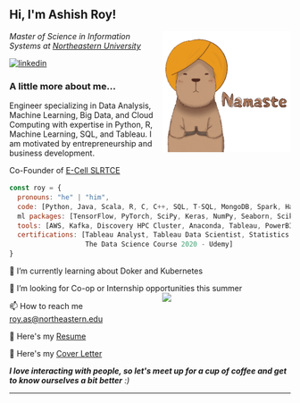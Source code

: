 <h2> Hi, I'm Ashish Roy! </h2> <img align='right' src="https://github.com/royashishneu/royashishneu/blob/main/giphy.gif" width="230">

<p><em>Master of Science in Information Systems at <a href="https://www.northeastern.edu">Northeastern University</a>
</em></p>

<a href="https://www.linkedin.com/in/roy-ashish">
<img alt="linkedin" src="https://img.shields.io/badge/-ashishroy-blue?style=flat&logo=Linkedin&logoColor=white&link=https://www.linkedin.com/in/roy-ashish"></a>


### A little more about me...

Engineer specializing in Data Analysis, Machine Learning, Big Data, and Cloud Computing with expertise in Python, R, Machine Learning, SQL, and Tableau. I am motivated by entrepreneurship and business development.

Co-Founder of <a href="https://www.linkedin.com/company/e-cell-slrtce/?originalSubdomain=in">E-Cell SLRTCE</a>


```javascript
const roy = {
  pronouns: "he" | "him",
  code: [Python, Java, Scala, R, C, C++, SQL, T-SQL, MongoDB, Spark, Hadoop],
  ml packages: [TensorFlow, PyTorch, SciPy, Keras, NumPy, Seaborn, Scikit-Learn, Pandas, NLTK, Matplotlib]
  tools: [AWS, Kafka, Discovery HPC Cluster, Anaconda, Tableau, PowerBI, MS Office, NetBeans, IntelliJ],
  certifications: [Tableau Analyst, Tableau Data Scientist, Statistics for Data Science and Business Analysis - Udemy,
                   The Data Science Course 2020 - Udemy]
}
```
🌱 I’m currently learning about Doker and Kubernetes

🤝 I’m looking for Co-op or Internship opportunities this summer <img align='right' src="https://media.giphy.com/media/qX8pJY8ejpVtD8BNoP/giphy.gif" width="230">

📫 How to reach me roy.as@northeastern.edu 

📄 Here's my <a href="https://drive.google.com/file/d/1qrIj5P-Ap5-5MS4ytNjat_sMdzl_bymj/view?usp=sharing">Resume</a>

📩 Here's my <a href="https://drive.google.com/file/d/1MqeacFQQng_lKyZXmH-k14-WQSVekjQ9/view?usp=sharing">Cover Letter</a>

<em><b>I love interacting with people, so let's meet up for a cup of coffee and get to know ourselves a bit better</b> :)</em>



---

<!---
royashishneu/royashishneu is a ✨ special ✨ repository because its `README.md` (this file) appears on your GitHub profile.
You can click the Preview link to take a look at your changes.
--->
